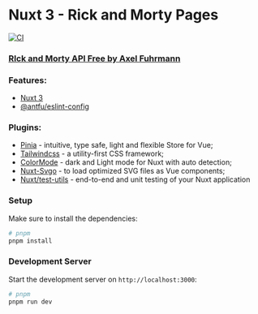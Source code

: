 # Nuxt 3 - Rick and Morty Pages

[![CI](https://github.com/AndreiDetenkov/nuxt3-rick-and-morty/actions/workflows/ci.yml/badge.svg?branch=main)](https://github.com/AndreiDetenkov/nuxt3-rick-and-morty/actions/workflows/ci.yml)

### [RIck and Morty API Free by Axel Fuhrmann](https://rickandmortyapi.com/documentation/#introduction)

### Features:

- [Nuxt 3](https://nuxt.com/)
- [@antfu/eslint-config](https://github.com/antfu/eslint-config)

### Plugins:

- [Pinia](https://nuxt.com/modules/pinia) - intuitive, type safe, light and flexible Store for Vue;
- [Tailwindcss](https://nuxt.com/modules/tailwindcss) - a utility-first CSS framework;
- [ColorMode](https://nuxt.com/modules/color-mode) - dark and Light mode for Nuxt with auto detection;
- [Nuxt-Svgo](https://nuxt.com/modules/nuxt-svgo) - to load optimized SVG files as Vue components;
- [Nuxt/test-utils](https://nuxt.com/docs/getting-started/testing) - end-to-end and unit testing of your Nuxt application

### Setup

Make sure to install the dependencies:

```bash
# pnpm
pnpm install
```

### Development Server

Start the development server on `http://localhost:3000`:

```bash
# pnpm
pnpm run dev
```
